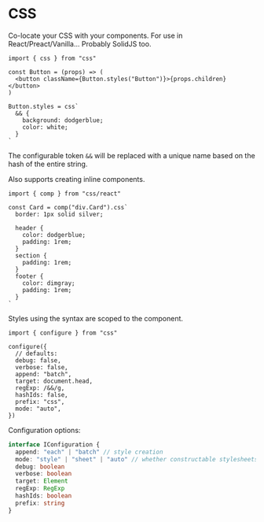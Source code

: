 # CSS

Co-locate your CSS with your components. For use in React/Preact/Vanilla... Probably SolidJS too.

```tsx
import { css } from "css"

const Button = (props) => (
  <button className={Button.styles("Button")}>{props.children}</button>
)

Button.styles = css`
  && {
    background: dodgerblue;
    color: white;
  }
`
```

The configurable token `&&` will be replaced with a unique name based on the hash of the entire string.

Also supports creating inline components.

```tsx
import { comp } from "css/react"

const Card = comp("div.Card").css`
  border: 1px solid silver;

  header {
    color: dodgerblue;
    padding: 1rem;
  }
  section {
    padding: 1rem;
  }
  footer {
    color: dimgray;
    padding: 1rem;
  }
`
```

Styles using the syntax are scoped to the component.

```tsx
import { configure } from "css"

configure({
  // defaults:
  debug: false,
  verbose: false,
  append: "batch",
  target: document.head,
  regExp: /&&/g,
  hashIds: false,
  prefix: "css",
  mode: "auto",
})
```

Configuration options:

```ts
interface IConfiguration {
  append: "each" | "batch" // style creation
  mode: "style" | "sheet" | "auto" // whether constructable stylesheets are used
  debug: boolean
  verbose: boolean
  target: Element
  regExp: RegExp
  hashIds: boolean
  prefix: string
}
```
